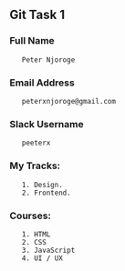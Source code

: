 
## Git Task 1

### Full Name 
       Peter Njoroge
       
### Email Address
       peterxnjoroge@gmail.com

### Slack Username
       peeterx

### My Tracks:
       1. Design.
       2. Frontend.
       
### Courses:
       1. HTML
       2. CSS
       3. JavaScript
       4. UI / UX
      
